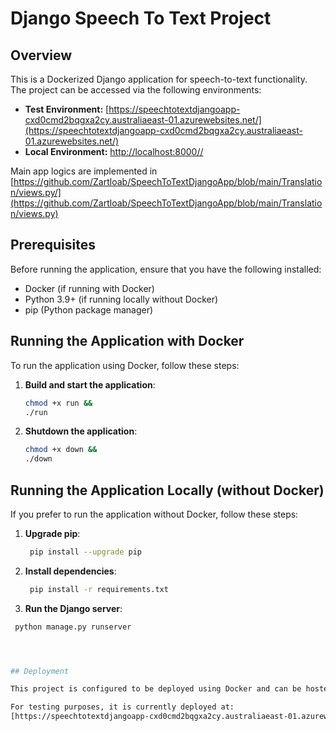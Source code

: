 # Django Speech To Text Project

## Overview

This is a Dockerized Django application for speech-to-text functionality. The project can be accessed via the following environments:

- **Test Environment:** [https://speechtotextdjangoapp-cxd0cmd2bqgxa2cy.australiaeast-01.azurewebsites.net/](https://speechtotextdjangoapp-cxd0cmd2bqgxa2cy.australiaeast-01.azurewebsites.net/)
- **Local Environment:** [http://localhost:8000//](http://localhost:8000/)

Main app logics are implemented in [https://github.com/Zartloab/SpeechToTextDjangoApp/blob/main/Translation/views.py/](https://github.com/Zartloab/SpeechToTextDjangoApp/blob/main/Translation/views.py)

## Prerequisites

Before running the application, ensure that you have the following installed:

- Docker (if running with Docker)
- Python 3.9+ (if running locally without Docker)
- pip (Python package manager)

## Running the Application with Docker

To run the application using Docker, follow these steps:

1. **Build and start the application**:

   ```bash
   chmod +x run &&
   ./run


   ```

2. **Shutdown the application**:

   ```bash
   chmod +x down &&
   ./down

   ```

## Running the Application Locally (without Docker)

If you prefer to run the application without Docker, follow these steps:

1. **Upgrade pip**:

   ```bash
    pip install --upgrade pip

   ```

2. **Install dependencies**:

   ```bash
    pip install -r requirements.txt

   ```

3. **Run the Django server**:

```bash
 python manage.py runserver




## Deployment

This project is configured to be deployed using Docker and can be hosted on platforms like Azure, AWS, or any cloud provider that supports Dockerized applications.

For testing purposes, it is currently deployed at:
[https://speechtotextdjangoapp-cxd0cmd2bqgxa2cy.australiaeast-01.azurewebsites.net/](https://speechtotextdjangoapp-cxd0cmd2bqgxa2cy.australiaeast-01.azurewebsites.net/).
```
